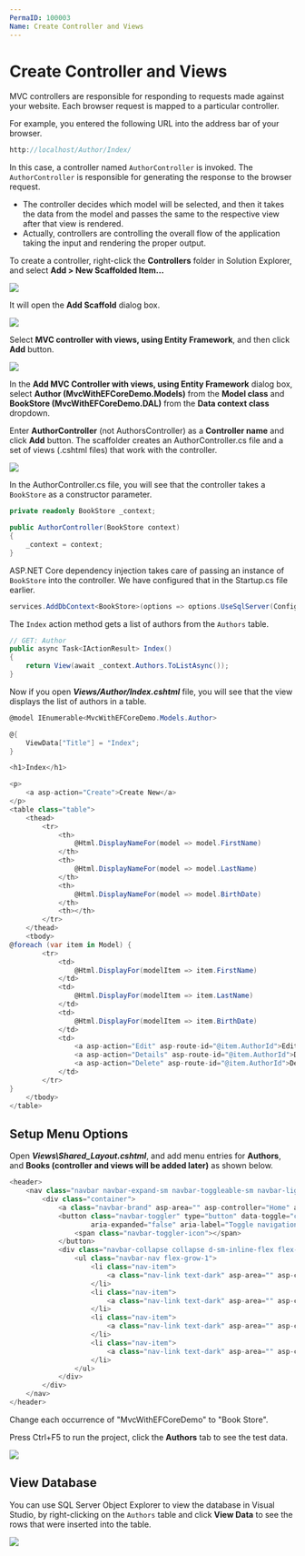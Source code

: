 ```yaml
---
PermaID: 100003
Name: Create Controller and Views
---
```


# Create Controller and Views

MVC controllers are responsible for responding to requests made against your website. Each browser request is mapped to a particular controller.

For example, you entered the following URL into the address bar of your browser.

```csharp
http://localhost/Author/Index/
```

In this case, a controller named `AuthorController` is invoked. The `AuthorController` is responsible for generating the response to the browser request.

* The controller decides which model will be selected, and then it takes the data from the model and passes the same to the respective view after that view is rendered. 
* Actually, controllers are controlling the overall flow of the application taking the input and rendering the proper output.

To create a controller, right-click the **Controllers** folder in Solution Explorer, and select **Add &gt; New Scaffolded Item...**

![](https://raw.githubusercontent.com/zzzprojects/learn-orm/master/mvc-with-entity-framework-core/images/create-controller-1.png)

It will open the **Add Scaffold** dialog box.

![](https://raw.githubusercontent.com/zzzprojects/learn-orm/master/mvc-with-entity-framework-core/images/create-controller-2.png)

Select **MVC controller with views, using Entity Framework**, and then click **Add** button.

![](https://raw.githubusercontent.com/zzzprojects/learn-orm/master/mvc-with-entity-framework-core/images/create-controller-3.png)

In the **Add MVC Controller with views, using Entity Framework** dialog box, select **Author \(MvcWithEFCoreDemo.Models\)** from the **Model class** and **BookStore \(MvcWithEFCoreDemo.DAL\)** from the **Data context class** dropdown.

Enter **AuthorController** \(not AuthorsController\) as a **Controller name** and click **Add** button. The scaffolder creates an AuthorController.cs file and a set of views \(.cshtml files\) that work with the controller.

![](https://raw.githubusercontent.com/zzzprojects/learn-orm/master/mvc-with-entity-framework-core/images/create-controller-4.png)

In the AuthorController.cs file, you will see that the controller takes a `BookStore` as a constructor parameter.

```csharp
private readonly BookStore _context;

public AuthorController(BookStore context)
{
    _context = context;
}
```

ASP.NET Core dependency injection takes care of passing an instance of `BookStore` into the controller. We have configured that in the Startup.cs file earlier.

```csharp
services.AddDbContext<BookStore>(options => options.UseSqlServer(Configuration.GetConnectionString("DefaultConnection")));
```

The `Index` action method gets a list of authors from the `Authors` table.

```csharp
// GET: Author
public async Task<IActionResult> Index()
{
    return View(await _context.Authors.ToListAsync());
}
```

Now if you open _**Views/Author/Index.cshtml**_ file, you will see that the view displays the list of authors in a table.

```csharp
@model IEnumerable<MvcWithEFCoreDemo.Models.Author>

@{
    ViewData["Title"] = "Index";
}

<h1>Index</h1>

<p>
    <a asp-action="Create">Create New</a>
</p>
<table class="table">
    <thead>
        <tr>
            <th>
                @Html.DisplayNameFor(model => model.FirstName)
            </th>
            <th>
                @Html.DisplayNameFor(model => model.LastName)
            </th>
            <th>
                @Html.DisplayNameFor(model => model.BirthDate)
            </th>
            <th></th>
        </tr>
    </thead>
    <tbody>
@foreach (var item in Model) {
        <tr>
            <td>
                @Html.DisplayFor(modelItem => item.FirstName)
            </td>
            <td>
                @Html.DisplayFor(modelItem => item.LastName)
            </td>
            <td>
                @Html.DisplayFor(modelItem => item.BirthDate)
            </td>
            <td>
                <a asp-action="Edit" asp-route-id="@item.AuthorId">Edit</a> |
                <a asp-action="Details" asp-route-id="@item.AuthorId">Details</a> |
                <a asp-action="Delete" asp-route-id="@item.AuthorId">Delete</a>
            </td>
        </tr>
}
    </tbody>
</table>
```

## Setup Menu Options

Open _**Views\Shared\_Layout.cshtml**_, and add menu entries for **Authors**, and **Books \(controller and views will be added later\)** as shown below.

```csharp
<header>
    <nav class="navbar navbar-expand-sm navbar-toggleable-sm navbar-light bg-white border-bottom box-shadow mb-3">
        <div class="container">
            <a class="navbar-brand" asp-area="" asp-controller="Home" asp-action="Index">MvcWithEFCoreDemo</a>
            <button class="navbar-toggler" type="button" data-toggle="collapse" data-target=".navbar-collapse" aria-controls="navbarSupportedContent"
                    aria-expanded="false" aria-label="Toggle navigation">
                <span class="navbar-toggler-icon"></span>
            </button>
            <div class="navbar-collapse collapse d-sm-inline-flex flex-sm-row-reverse">
                <ul class="navbar-nav flex-grow-1">
                    <li class="nav-item">
                        <a class="nav-link text-dark" asp-area="" asp-controller="Home" asp-action="Index">Home</a>
                    </li>
                    <li class="nav-item">
                        <a class="nav-link text-dark" asp-area="" asp-controller="Author" asp-action="Index">Authors</a>
                    </li>
                    <li class="nav-item">
                        <a class="nav-link text-dark" asp-area="" asp-controller="Book" asp-action="Index">Books</a>
                    </li>
                    <li class="nav-item">
                        <a class="nav-link text-dark" asp-area="" asp-controller="Home" asp-action="Privacy">Privacy</a>
                    </li>
                </ul>
            </div>
        </div>
    </nav>
</header>
```

Change each occurrence of "MvcWithEFCoreDemo" to "Book Store".

Press Ctrl+F5 to run the project, click the **Authors** tab to see the test data.

![](https://raw.githubusercontent.com/zzzprojects/learn-orm/master/mvc-with-entity-framework-core/images/create-controller-5.png)

## View Database

You can use SQL Server Object Explorer to view the database in Visual Studio, by right-clicking on the `Authors` table and click **View Data** to see the rows that were inserted into the table.

![](https://raw.githubusercontent.com/zzzprojects/learn-orm/master/mvc-with-entity-framework-core/images/create-controller-6.png)

